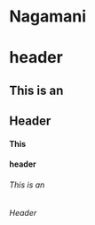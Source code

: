 #  Nagamani  <h1> header
## This is an <h2> Header
#### This <h4> header
###### This is an <h6> Header
